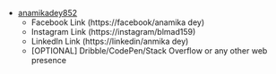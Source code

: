 - [anamikadey852](https://github.com/username)
   - Facebook Link (https://facebook/anamika dey)
   - Instagram Link (https://instagram/blmad159)
   - LinkedIn Link (https://linkedin/anmika dey)
   - [OPTIONAL] Dribble/CodePen/Stack Overflow or any other web presence
